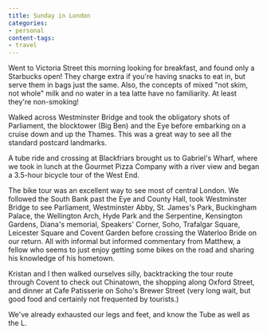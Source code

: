 ```yaml
---
title: Sunday in London
categories:
- personal
content-tags:
- travel
---
```


Went to Victoria Street this morning looking for breakfast, and found only a Starbucks open!  They charge extra if you're having snacks to eat in, but serve them in bags just the same.  Also, the concepts of mixed "not skim, not whole" milk and no water in a tea latte have no familiarity.  At least they're non-smoking!

Walked across Westminster Bridge and took the obligatory shots of Parliament, the blocktower (Big Ben) and the Eye before embarking on a cruise down and up the Thames.  This was a great way to see all the standard postcard landmarks.

A tube ride and crossing at Blackfriars brought us to Gabriel's Wharf, where we took in lunch at the Gourmet Pizza Company with a river view and began a 3.5-hour bicycle tour of the West End.

The bike tour was an excellent way to see most of central London.  We followed the South Bank past the Eye and County Hall, took Westminster Bridge to see Parliament, Westminster Abby, St. James's Park, Buckingham Palace, the Wellington Arch, Hyde Park and the Serpentine, Kensington Gardens, Diana's memorial, Speakers' Corner, Soho, Trafalgar Square, Leicester Square and Covent Garden before crossing the Waterloo Bride on our return.  All with informal but informed commentary from Matthew, a fellow who seems to just enjoy getting some bikes on the road and sharing his knowledge of his hometown.

Kristan and I then walked ourselves silly, backtracking the tour route through Covent to check out Chinatown, the shopping along Oxford Street, and dinner at Cafe Patisserie on Soho's Brewer Street (very long wait, but good food and certainly not frequented by tourists.)

We've already exhausted our legs and feet, and know the Tube as well as the L.
